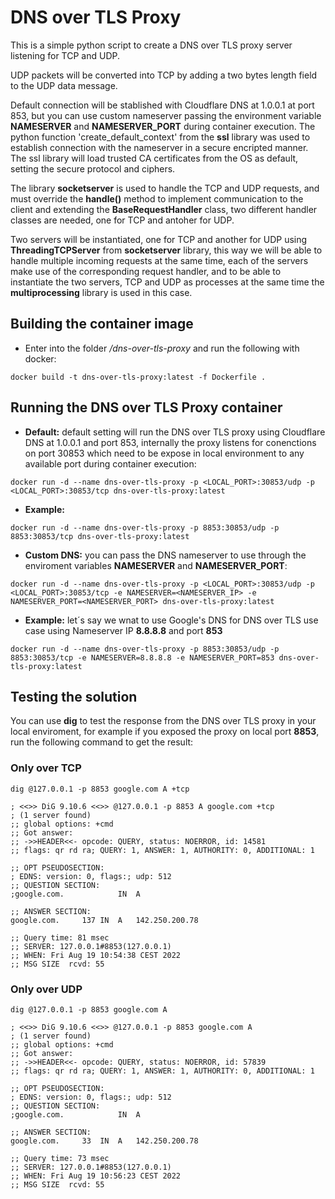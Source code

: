 # DNS over TLS Proxy
This is a simple python script to create a DNS over TLS proxy server listening for TCP and UDP.

UDP packets will be converted into TCP by adding a two bytes length field to the UDP data message.

Default connection will be stablished with Cloudflare DNS at 1.0.0.1 at port 853, but you can use custom nameserver passing the environment variable **NAMESERVER** and **NAMESERVER_PORT** during container execution. The python function 
'create_default_context' from the **ssl** library was used to establish connection with the nameserver in a secure encripted manner. The ssl library will load trusted CA certificates from the OS as default, setting the secure 
protocol and ciphers.

The library **socketserver** is used to handle the TCP and UDP requests, and must override the **handle()** method to implement communication to the client and extending the **BaseRequestHandler** class, two different handler classes are needed, one for TCP and antoher for UDP.

Two servers will be instantiated, one for TCP and another for UDP using **ThreadingTCPServer** from **socketserver** library, this way we will be able to handle multiple incoming requests at the same time, each of the servers make use of the corresponding request handler, and to be able to instantiate the two servers, TCP and UDP as processes at the same time the **multiprocessing** library is used in this case. 


## Building the container image
* Enter into the folder */dns-over-tls-proxy* and run the following with docker:

````
docker build -t dns-over-tls-proxy:latest -f Dockerfile .
````


## Running the DNS over TLS Proxy container
* **Default:** default setting will run the DNS over TLS proxy using Cloudflare DNS at 1.0.0.1 and port 853, internally the proxy listens for conenctions on port 30853 which need to be expose in local environment to any available port during container execution:

````
docker run -d --name dns-over-tls-proxy -p <LOCAL_PORT>:30853/udp -p <LOCAL_PORT>:30853/tcp dns-over-tls-proxy:latest
````

- **Example:**

````
docker run -d --name dns-over-tls-proxy -p 8853:30853/udp -p 8853:30853/tcp dns-over-tls-proxy:latest
````

* **Custom DNS:** you can pass the DNS nameserver to use through the enviroment variables **NAMESERVER** and **NAMESERVER_PORT**:

````
docker run -d --name dns-over-tls-proxy -p <LOCAL_PORT>:30853/udp -p <LOCAL_PORT>:30853/tcp -e NAMESERVER=<NAMESERVER_IP> -e NAMESERVER_PORT=<NAMESERVER_PORT> dns-over-tls-proxy:latest
````

- **Example:** let´s say we wnat to use Google's DNS for DNS over TLS use case using Nameserver IP **8.8.8.8** and port **853**

````
docker run -d --name dns-over-tls-proxy -p 8853:30853/udp -p 8853:30853/tcp -e NAMESERVER=8.8.8.8 -e NAMESERVER_PORT=853 dns-over-tls-proxy:latest
````

## Testing the solution

You can use **dig** to test the response from the DNS over TLS proxy in your local enviroment, for example if you exposed the proxy on local port **8853**, run the following command to get the result:

### Only over TCP
````
dig @127.0.0.1 -p 8853 google.com A +tcp

; <<>> DiG 9.10.6 <<>> @127.0.0.1 -p 8853 A google.com +tcp
; (1 server found)
;; global options: +cmd
;; Got answer:
;; ->>HEADER<<- opcode: QUERY, status: NOERROR, id: 14581
;; flags: qr rd ra; QUERY: 1, ANSWER: 1, AUTHORITY: 0, ADDITIONAL: 1

;; OPT PSEUDOSECTION:
; EDNS: version: 0, flags:; udp: 512
;; QUESTION SECTION:
;google.com.			IN	A

;; ANSWER SECTION:
google.com.		137	IN	A	142.250.200.78

;; Query time: 81 msec
;; SERVER: 127.0.0.1#8853(127.0.0.1)
;; WHEN: Fri Aug 19 10:54:38 CEST 2022
;; MSG SIZE  rcvd: 55
````

### Only over UDP  
````
dig @127.0.0.1 -p 8853 google.com A

; <<>> DiG 9.10.6 <<>> @127.0.0.1 -p 8853 google.com A
; (1 server found)
;; global options: +cmd
;; Got answer:
;; ->>HEADER<<- opcode: QUERY, status: NOERROR, id: 57839
;; flags: qr rd ra; QUERY: 1, ANSWER: 1, AUTHORITY: 0, ADDITIONAL: 1

;; OPT PSEUDOSECTION:
; EDNS: version: 0, flags:; udp: 512
;; QUESTION SECTION:
;google.com.			IN	A

;; ANSWER SECTION:
google.com.		33	IN	A	142.250.200.78

;; Query time: 73 msec
;; SERVER: 127.0.0.1#8853(127.0.0.1)
;; WHEN: Fri Aug 19 10:56:23 CEST 2022
;; MSG SIZE  rcvd: 55
````

